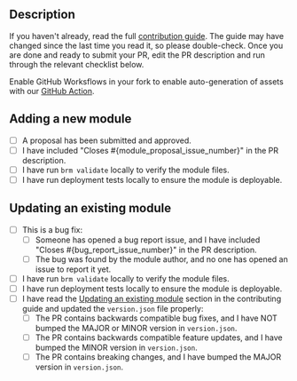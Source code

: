 ## Description

<!--Why this PR? What is changed? What is the effect? etc.-->

If you haven't already, read the full [contribution guide](../CONTRIBUTING.md). The guide may have changed since the last time you read it, so please double-check. Once you are done and ready to submit your PR, edit the PR description and run through the relevant checklist below.

Enable GitHub Worksflows in your fork to enable auto-generation of assets with our [GitHub Action](/.github/workflows/pr-auto-generate.yml).

## Adding a new module

<!--Run through the checklist if your PR adds a new module.-->

- [ ] A proposal has been submitted and approved.
- [ ] I have included "Closes #{module_proposal_issue_number}" in the PR description.
- [ ] I have run `brm validate` locally to verify the module files.
- [ ] I have run deployment tests locally to ensure the module is deployable.

## Updating an existing module

<!--Run through the checklist if your PR updates an existing module.-->

- [ ] This is a bug fix:
  - [ ] Someone has opened a bug report issue, and I have included "Closes #{bug_report_issue_number}" in the PR description.
  - [ ] The bug was found by the module author, and no one has opened an issue to report it yet.
- [ ] I have run `brm validate` locally to verify the module files.
- [ ] I have run deployment tests locally to ensure the module is deployable.
- [ ] I have read the [Updating an existing module](../CONTRIBUTING.md#updating-an-existing-module) section in the contributing guide and updated the `version.json` file properly:
  - [ ] The PR contains backwards compatible bug fixes, and I have NOT bumped the MAJOR or MINOR version in `version.json`.
  - [ ] The PR contains backwards compatible feature updates, and I have bumped the MINOR version in `version.json`.
  - [ ] The PR contains breaking changes, and I have bumped the MAJOR version in `version.json`.
